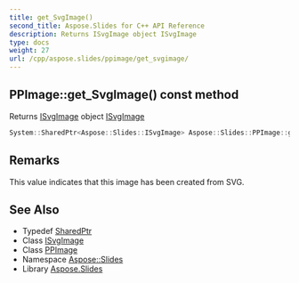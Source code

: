 ```yaml
---
title: get_SvgImage()
second_title: Aspose.Slides for C++ API Reference
description: Returns ISvgImage object ISvgImage
type: docs
weight: 27
url: /cpp/aspose.slides/ppimage/get_svgimage/
---
```

## PPImage::get_SvgImage() const method


Returns [ISvgImage](../../isvgimage/) object [ISvgImage](../../isvgimage/)

```cpp
System::SharedPtr<Aspose::Slides::ISvgImage> Aspose::Slides::PPImage::get_SvgImage() const override
```

## Remarks


This value indicates that this image has been created from SVG.
## See Also

* Typedef [SharedPtr](../../system/sharedptr/)
* Class [ISvgImage](../isvgimage/)
* Class [PPImage](./)
* Namespace [Aspose::Slides](../)
* Library [Aspose.Slides](../../)